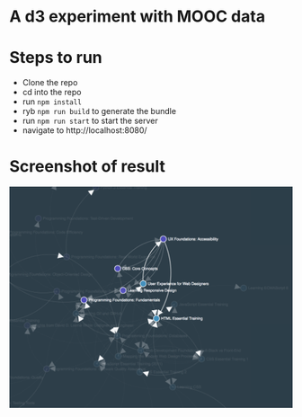 # A d3 experiment with MOOC data

# Steps to run
- Clone the repo
- cd into the repo 
- run `npm install`
- ryb `npm run build` to generate the bundle
- run `npm run start` to start the server
- navigate to http://localhost:8080/

# Screenshot of result
![Alt text](./Knowledge-Graph.png)
